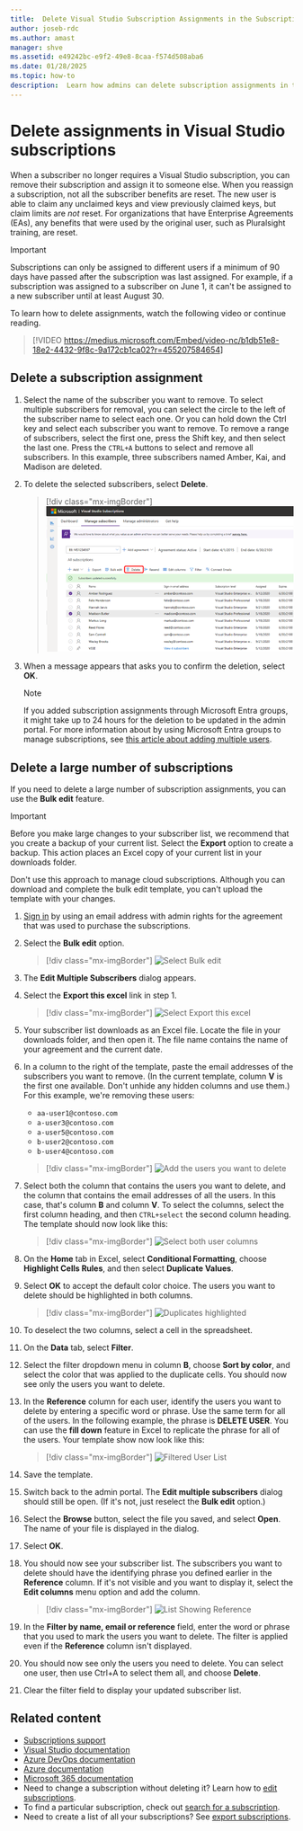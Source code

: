 ```yaml
---
title:  Delete Visual Studio Subscription Assignments in the Subscriptions Admin Portal
author: joseb-rdc
ms.author: amast
manager: shve
ms.assetid: e49242bc-e9f2-49e8-8caa-f574d508aba6
ms.date: 01/28/2025
ms.topic: how-to
description:  Learn how admins can delete subscription assignments in the Visual Studio Subscriptions Admin Portal.
---
```


# Delete assignments in Visual Studio subscriptions

When a subscriber no longer requires a Visual Studio subscription, you can remove their subscription and assign it to someone else. When you reassign a subscription, not all the subscriber benefits are reset. The new user is able to claim any unclaimed keys and view previously claimed keys, but claim limits are *not* reset. For organizations that have Enterprise Agreements (EAs), any benefits that were used by the original user, such as Pluralsight training, are reset.

> [!IMPORTANT]
> Subscriptions can only be assigned to different users if a minimum of 90 days have passed after the subscription was last assigned. For example, if a subscription was assigned to a subscriber on June 1, it can't be assigned to a new subscriber until at least August 30.

To learn how to delete assignments, watch the following video or continue reading.

> [!VIDEO https://medius.microsoft.com/Embed/video-nc/b1db51e8-18e2-4432-9f8c-9a172cb1ca02?r=455207584654]

## Delete a subscription assignment

1. Select the name of the subscriber you want to remove. To select multiple subscribers for removal, you can select the circle to the left of the subscriber name to select each one. Or you can hold down the Ctrl key and select each subscriber you want to remove. To remove a range of subscribers, select the first one, press the Shift key, and then select the last one. Press the `CTRL+A` buttons to select and remove all subscribers. In this example, three subscribers named Amber, Kai, and Madison are deleted.
2. To delete the selected subscribers, select **Delete**.

   > [!div class="mx-imgBorder"]
   > ![Delete subscribers](_img/delete-license/delete-subscribers.png "Screenshot of the Manage subscribers page in the admin portal. The Delete menu option is highlighted.")

3. When a message appears that asks you to confirm the deletion, select **OK**.

   > [!NOTE]
   > If you added subscription assignments through Microsoft Entra groups, it might take up to 24 hours for the deletion to be updated in the admin portal. For more information about by using Microsoft Entra groups to manage subscriptions, see [this article about adding multiple users](assign-license-bulk.md#use-entra-id-groups-to-assign-subscriptions).

## Delete a large number of subscriptions

If you need to delete a large number of subscription assignments, you can use the **Bulk edit** feature.

> [!IMPORTANT]
> Before you make large changes to your subscriber list, we recommend that you create a backup of your current list. Select the **Export** option to create a backup. This action places an Excel copy of your current list in your downloads folder.
> 
> Don't use this approach to manage cloud subscriptions. Although you can download and complete the bulk edit template, you can't upload the template with your changes.

1. [Sign in](https://manage.visualstudio.com) by using an email address with admin rights for the agreement that was used to purchase the subscriptions.
0. Select the **Bulk edit** option.
   > [!div class="mx-imgBorder"]
   > ![Select Bulk edit](_img/delete-license/bulk-edit-select.png "Screenshot of the Manage subscribers page in the admin portal. The Bulk edit menu option is highlighted.")

0. The **Edit Multiple Subscribers** dialog appears.
0. Select the **Export this excel** link in step 1.
   > [!div class="mx-imgBorder"]
   > ![Select Export this excel](_img/delete-license/export-this-excel-select.png "Screenshot of the Edit multiple subscribers dialog. The Export this excel link in the first step is highlighted.")

0. Your subscriber list downloads as an Excel file. Locate the file in your downloads folder, and then open it. The file name contains the name of your agreement and the current date.
0. In a column to the right of the template, paste the email addresses of the subscribers you want to remove. (In the current template, column **V** is the first one available. Don't unhide any hidden columns and use them.) For this example, we're removing these users:
    * `aa-user1@contoso.com`
    * `a-user3@contoso.com`
    * `a-user5@contoso.com`
    * `b-user2@contoso.com`
    * `b-user4@contoso.com`

   > [!div class="mx-imgBorder"]
   > ![Add the users you want to delete](_img/delete-license/user-list-added.png "Screenshot of the bulk edit template that shows the users you want to delete listed in the right-most column. The list of users is highlighted.")

0. Select both the column that contains the users you want to delete, and the column that contains the email addresses of all the users. In this case, that's column **B** and column **V**. To select the columns, select the first column heading, and then `CTRL+select` the second column heading. The template should now look like this:
   > [!div class="mx-imgBorder"]
   > ![Select both user columns](_img/delete-license/columns-selected.png "Screenshot of the bulk edit template that shows the columns for all users with the users you want to delete selected.")

0. On the **Home** tab in Excel, select **Conditional Formatting**, choose **Highlight Cells Rules**, and then select **Duplicate Values**.
0. Select **OK** to accept the default color choice. The users you want to delete should be highlighted in both columns.
   > [!div class="mx-imgBorder"]
   > ![Duplicates highlighted](_img/delete-license/duplicates-highlighted.png "Screenshot of the bulk edit template that shows the columns for all users and the users you want to delete selected. The user names that you want to delete are highlighted.")

0. To deselect the two columns, select a cell in the spreadsheet.
0. On the **Data** tab, select **Filter**.
0. Select the filter dropdown menu in column **B**, choose **Sort by color**, and select the color that was applied to the duplicate cells. You should now see only the users you want to delete.
0. In the **Reference** column for each user, identify the users you want to delete by entering a specific word or phrase. Use the same term for all of the users. In the following example, the phrase is **DELETE USER**. You can use the **fill down** feature in Excel to replicate the phrase for all of the users. Your template show now look like this:
   > [!div class="mx-imgBorder"]
   > ![Filtered User List](_img/delete-license/reference-added.png "Screenshot of the template that shows the columns filtered by color. The phrase Delete User has been added to the reference field for each user.")

0. Save the template.
0. Switch back to the admin portal. The **Edit multiple subscribers** dialog should still be open. (If it's not, just reselect the **Bulk edit** option.)
0. Select the **Browse** button, select the file you saved, and select **Open**. The name of your file is displayed in the dialog.
0. Select **OK**.
0. You should now see your subscriber list. The subscribers you want to delete should have the identifying phrase you defined earlier in the **Reference** column. If it's not visible and you want to display it, select the **Edit columns** menu option and add the column.
   > [!div class="mx-imgBorder"]
   > ![List Showing Reference](_img/delete-license/reference-list.png "Screenshot of the subscriber list in the admin portal that shows the addition of the reference term that marks the users you want to delete.")

0. In the **Filter by name, email or reference** field, enter the word or phrase that you used to mark the users you want to delete. The filter is applied even if the **Reference** column isn't displayed.
0. You should now see only the users you need to delete. You can select one user, then use Ctrl+A to select them all, and choose **Delete**.
0. Clear the filter field to display your updated subscriber list.

## Related content

* [Subscriptions support](https://aka.ms/vsadminhelp)
* [Visual Studio documentation](/visualstudio/)
* [Azure DevOps documentation](/azure/devops/)
* [Azure documentation](/azure/)
* [Microsoft 365 documentation](/microsoft-365/)
* Need to change a subscription without deleting it? Learn how to [edit subscriptions](edit-license.md).
* To find a particular subscription, check out [search for a subscription](search-license.md).
* Need to create a list of all your subscriptions? See [export subscriptions](exporting-subscriptions.md).
